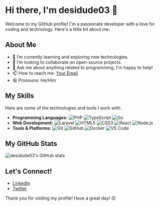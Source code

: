# Hi there, I'm desidude03 👋

Welcome to my GitHub profile! I'm a passionate developer with a love for coding and technology. Here's a little bit about me:

## About Me

- 🌱 I’m currently learning and exploring new technologies.
- 👯 I’m looking to collaborate on open-source projects.
- 💬 Ask me about anything related to programming, I'm happy to help!
- 📫 How to reach me: [Your Email](mailto:sayedm.muzammil@gmail.com)
- 😄 Pronouns: He/Him

## My Skills

Here are some of the technologies and tools I work with:

- **Programming Languages:** 
  ![PHP](https://img.shields.io/badge/-PHP-777BB4?logo=php&logoColor=white&style=flat) ![TypeScript](https://img.shields.io/badge/-TypeScript-007ACC?logo=typescript&logoColor=white&style=flat) ![Go](https://img.shields.io/badge/-Go-00ADD8?logo=go&logoColor=white&style=flat)
- **Web Development:**
  ![Laravel](https://img.shields.io/badge/-Laravel-FF2D20?logo=laravel&logoColor=white&style=flat) ![HTML5](https://img.shields.io/badge/-HTML5-E34F26?logo=html5&logoColor=white&style=flat) ![CSS3](https://img.shields.io/badge/-CSS3-1572B6?logo=css3&logoColor=white&style=flat) ![React](https://img.shields.io/badge/-React-61DAFB?logo=react&logoColor=black&style=flat) ![Node.js](https://img.shields.io/badge/-Node.js-339933?logo=node.js&logoColor=white&style=flat)
- **Tools & Platforms:**
  ![Git](https://img.shields.io/badge/-Git-F05032?logo=git&logoColor=white&style=flat) ![GitHub](https://img.shields.io/badge/-GitHub-181717?logo=github&logoColor=white&style=flat) ![Docker](https://img.shields.io/badge/-Docker-2496ED?logo=docker&logoColor=white&style=flat) ![VS Code](https://img.shields.io/badge/-VS%20Code-007ACC?logo=visual-studio-code&logoColor=white&style=flat)

## My GitHub Stats

![desidude03's GitHub stats](https://github-readme-stats.vercel.app/api?username=desidude03&show_icons=true&theme=radical)

## Let's Connect!

- [LinkedIn](https://www.linkedin.com/in/desidude03/)
- [Twitter](https://twitter.com/desidude03)

Thank you for visiting my profile! Have a great day! 😊

